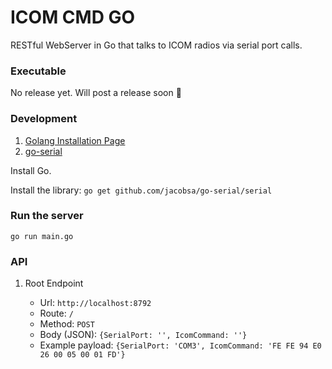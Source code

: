 # ICOM CMD GO

RESTful WebServer in Go that talks to ICOM radios via serial port calls.

### Executable

No release yet. Will post a release soon :tada:

### Development

1. [Golang Installation Page](https://golang.org/doc/install)
2. [go-serial](https://github.com/jacobsa/go-serial/serial)

Install Go.

Install the library: `go get github.com/jacobsa/go-serial/serial`

### Run the server

`go run main.go`

### API

1. Root Endpoint

    * Url: `http://localhost:8792`
    * Route: `/`
    * Method: `POST`
    * Body (JSON): `{SerialPort: '', IcomCommand: ''}`
    * Example payload: `{SerialPort: 'COM3', IcomCommand: 'FE FE 94 E0 26 00 05 00 01 FD'}`
